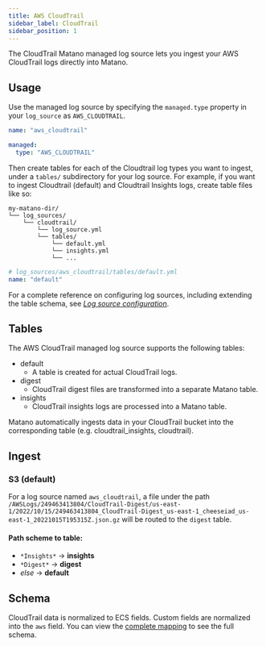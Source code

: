 ```yaml
---
title: AWS CloudTrail
sidebar_label: CloudTrail
sidebar_position: 1
---
```


The CloudTrail Matano managed log source lets you ingest your AWS CloudTrail logs directly into Matano.

## Usage

Use the managed log source by specifying the `managed.type` property in your `log_source` as `AWS_CLOUDTRAIL`.

```yml
name: "aws_cloudtrail"

managed:
  type: "AWS_CLOUDTRAIL"
```

Then create tables for each of the Cloudtrail log types you want to ingest,  under a `tables/` subdirectory for your log source. For example, if you want to ingest Cloudtrail (default) and Cloudtrail Insights logs, create table files like so:

```
my-matano-dir/
└── log_sources/
    └── cloudtrail/
        └── log_source.yml
        └── tables/
            └── default.yml
            └── insights.yml
            └── ...
```

```yml
# log_sources/aws_cloudtrail/tables/default.yml
name: "default"
```

For a complete reference on configuring log sources, including extending the table schema, see [_Log source configuration_](../../configuration.md).

## Tables

The AWS CloudTrail managed log source supports the following tables:

- default
  - A table is created for actual CloudTrail logs.
- digest
  - CloudTrail digest files are transformed into a separate Matano table.
- insights
  - CloudTrail insights logs are processed into a Matano table.

<!--
**CloudTrail Logs:** A table is created for actual CloudTrail logs.

**CloudTrail Digest:** Your CloudTrail digest files are transformed into a separate Matano table.

**CloudTrail Insights:** CloudTrail insights files are processed into a Matano table. -->

Matano automatically ingests data in your CloudTrail bucket into the corresponding table (e.g. cloudtrail_insights, cloudtrail).

## Ingest

### S3 (default)

For a log source named `aws_cloudtrail`, a file under the path `/AWSLogs/249463413804/CloudTrail-Digest/us-east-1/2022/10/15/249463413804_CloudTrail-Digest_us-east-1_cheeseiad_us-east-1_20221015T195315Z.json.gz` will be routed to the `digest` table.

#### Path scheme to table:

- `*Insights*` -> **insights**
- `*Digest*` -> **digest**
- *else* -> **default**


## Schema

CloudTrail data is normalized to ECS fields. Custom fields are normalized into the `aws` field. You can view the [complete mapping][1] to see the full schema.

[1]: https://github.com/matanolabs/matano/blob/main/data/managed/log_sources/aws_cloudtrail/log_source.yml


